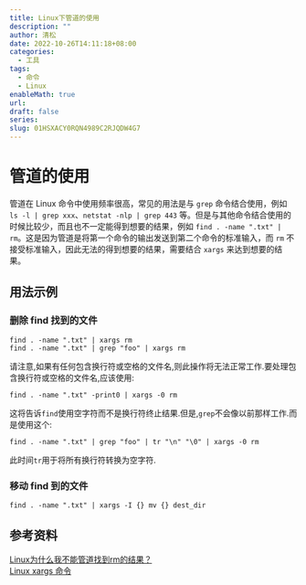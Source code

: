 ```yaml
---
title: Linux下管道的使用
description: ""
author: 清松
date: 2022-10-26T14:11:18+08:00
categories:
  - 工具
tags:
  - 命令
  - Linux
enableMath: true
url: 
draft: false
series: 
slug: 01HSXACY0RQN4989C2RJQDW4G7
---
```

# 管道的使用
管道在 Linux 命令中使用频率很高，常见的用法是与 `grep` 命令结合使用，例如 `ls -l | grep xxx`、`netstat -nlp | grep 443` 等。但是与其他命令结合使用的时候比较少，而且也不一定能得到想要的结果，例如 `find . -name ".txt" | rm`。这是因为管道是将第一个命令的输出发送到第二个命令的标准输入，而 `rm` 不接受标准输入，因此无法的得到想要的结果，需要结合 `xargs`
来达到想要的结果。

## 用法示例
### 删除 find 找到的文件
```
find . -name ".txt" | xargs rm
find . -name ".txt" | grep "foo" | xargs rm  
```
请注意,如果有任何包含换行符或空格的文件名,则此操作将无法正常工作.要处理包含换行符或空格的文件名,应该使用:
```
find . -name ".txt" -print0 | xargs -0 rm
```
这将告诉`find`使用空字符而不是换行符终止结果.但是,`grep`不会像以前那样工作.而是使用这个:
```
find . -name ".txt" | grep "foo" | tr "\n" "\0" | xargs -0 rm
```
此时间`tr`用于将所有换行符转换为空字符.

### 移动 find 到的文件
```
find . -name ".txt" | xargs -I {} mv {} dest_dir
```

## 参考资料
[Linux为什么我不能管道找到rm的结果？](https://qa.1r1g.com/sf/ask/1421510961/)  
[Linux xargs 命令](https://www.runoob.com/linux/linux-comm-xargs.html)   
